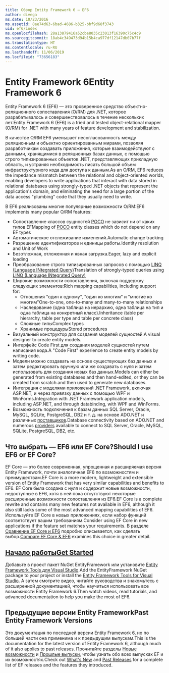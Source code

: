 ```yaml
---
title: Обзор Entity Framework 6 — EF6
author: divega
ms.date: 10/23/2016
ms.assetid: 8ae74d63-6bad-4686-b325-bbf9d68f3743
uid: ef6/index
ms.openlocfilehash: 28a13879416a52cbe8035c23013f16390c75c4c9
ms.sourcegitcommit: 18ab4c349473d94b15b4ca977df12147db07b77f
ms.translationtype: HT
ms.contentlocale: ru-RU
ms.lasthandoff: 11/06/2019
ms.locfileid: "73656183"
---
```

# <a name="entity-framework-6"></a><span data-ttu-id="e3e3a-102">Entity Framework 6</span><span class="sxs-lookup"><span data-stu-id="e3e3a-102">Entity Framework 6</span></span>
<span data-ttu-id="e3e3a-103">Entity Framework 6 (EF6) — это проверенное средство объектно-реляционного сопоставления (O/RM) для .NET, которое разрабатывалось и совершенствовалось в течение нескольких лет.</span><span class="sxs-lookup"><span data-stu-id="e3e3a-103">Entity Framework 6 (EF6) is a tried and tested object-relational mapper (O/RM) for .NET with many years of feature development and stabilization.</span></span>

<span data-ttu-id="e3e3a-104">В качестве O/RM EF6 уменьшает несогласованность между реляционным и объектно ориентированным мирами, позволяя разработчикам создавать приложения, которые взаимодействуют с данными, хранящимися в реляционных базах данных, с помощью строго типизированных объектов .NET, представляющих прикладную область, и устраняя необходимость писать большой объем инфраструктурного кода для доступа к данным.</span><span class="sxs-lookup"><span data-stu-id="e3e3a-104">As an O/RM, EF6 reduces the impedance mismatch between the relational and object-oriented worlds, enabling developers to write applications that interact with data stored in relational databases using strongly-typed .NET objects that represent the application's domain, and eliminating the need for a large portion of the data access "plumbing" code that they usually need to write.</span></span>

<span data-ttu-id="e3e3a-105">В EF6 реализованы многие популярные возможности O/RM:</span><span class="sxs-lookup"><span data-stu-id="e3e3a-105">EF6 implements many popular O/RM features:</span></span>
- <span data-ttu-id="e3e3a-106">Сопоставление классов сущностей [POCO](xref:ef6/resources/glossary#poco) не зависит ни от каких типов EF</span><span class="sxs-lookup"><span data-stu-id="e3e3a-106">Mapping of [POCO](xref:ef6/resources/glossary#poco) entity classes which do not depend on any EF types</span></span>
- <span data-ttu-id="e3e3a-107">Автоматическое отслеживание изменений.</span><span class="sxs-lookup"><span data-stu-id="e3e3a-107">Automatic change tracking</span></span>
- <span data-ttu-id="e3e3a-108">Разрешение идентификаторов и единицы работы.</span><span class="sxs-lookup"><span data-stu-id="e3e3a-108">Identity resolution and Unit of Work</span></span>
- <span data-ttu-id="e3e3a-109">Безотложная, отложенная и явная загрузка.</span><span class="sxs-lookup"><span data-stu-id="e3e3a-109">Eager, lazy and explicit loading</span></span>
- <span data-ttu-id="e3e3a-110">Преобразование строго типизированных запросов с помощью [LINQ (Language INtegrated Query)](https://aka.ms/AA6hsvu)</span><span class="sxs-lookup"><span data-stu-id="e3e3a-110">Translation of strongly-typed queries using [LINQ (Language INtegrated Query)](https://aka.ms/AA6hsvu)</span></span>
- <span data-ttu-id="e3e3a-111">Широкие возможности сопоставления, включая поддержку следующих элементов:</span><span class="sxs-lookup"><span data-stu-id="e3e3a-111">Rich mapping capabilities, including support for:</span></span>
  - <span data-ttu-id="e3e3a-112">Отношения "один к одному", "один ко многим" и "многие ко многим"</span><span class="sxs-lookup"><span data-stu-id="e3e3a-112">One-to-one, one-to-many and many-to-many relationships</span></span>
  - <span data-ttu-id="e3e3a-113">Наследование (одна таблица на иерархию, одна таблица на тип и одна таблица на конкретный класс).</span><span class="sxs-lookup"><span data-stu-id="e3e3a-113">Inheritance (table per hierarchy, table per type and table per concrete class)</span></span>
  - <span data-ttu-id="e3e3a-114">Сложные типы</span><span class="sxs-lookup"><span data-stu-id="e3e3a-114">Complex types</span></span>
  - <span data-ttu-id="e3e3a-115">Хранимые процедуры</span><span class="sxs-lookup"><span data-stu-id="e3e3a-115">Stored procedures</span></span>
- <span data-ttu-id="e3e3a-116">Визуальный конструктор для создания моделей сущностей.</span><span class="sxs-lookup"><span data-stu-id="e3e3a-116">A visual designer to create entity models.</span></span>
- <span data-ttu-id="e3e3a-117">Интерфейс Code First для создания моделей сущностей путем написания кода.</span><span class="sxs-lookup"><span data-stu-id="e3e3a-117">A "Code First" experience to create entity models by writing code.</span></span>
- <span data-ttu-id="e3e3a-118">Модели можно создавать на основе существующих баз данных и затем редактировать вручную или же создавать с нуля и затем использовать для создания новых баз данных.</span><span class="sxs-lookup"><span data-stu-id="e3e3a-118">Models can either be generated from existing databases and then hand-edited, or they can be created from scratch and then used to generate new databases.</span></span>
- <span data-ttu-id="e3e3a-119">Интеграция с моделями приложений .NET Framework, включая ASP.NET, и через привязку данных с помощью WPF и WinForms.</span><span class="sxs-lookup"><span data-stu-id="e3e3a-119">Integration with .NET Framework application models, including ASP.NET, and through databinding, with WPF and WinForms.</span></span>
- <span data-ttu-id="e3e3a-120">Возможность подключения к базам данных SQL Server, Oracle, MySQL, SQLite, PostgreSQL, DB2 и т. д. на основе ADO.NET и различных [поставщиков](xref:ef6/fundamentals/providers/index).</span><span class="sxs-lookup"><span data-stu-id="e3e3a-120">Database connectivity based on ADO.NET and numerous [providers](xref:ef6/fundamentals/providers/index) available to connect to SQL Server, Oracle, MySQL, SQLite, PostgreSQL, DB2, etc.</span></span>

## <a name="should-i-use-ef6-or-ef-core"></a><span data-ttu-id="e3e3a-121">Что выбрать — EF6 или EF Core?</span><span class="sxs-lookup"><span data-stu-id="e3e3a-121">Should I use EF6 or EF Core?</span></span>

<span data-ttu-id="e3e3a-122">EF Core — это более современная, упрощенная и расширяемая версия Entity Framework, почти аналогичная EF6 по возможностям и преимуществам.</span><span class="sxs-lookup"><span data-stu-id="e3e3a-122">EF Core is a more modern, lightweight and extensible version of Entity Framework that has very similar capabilities and benefits to EF6.</span></span>
<span data-ttu-id="e3e3a-123">EF Core была создана с нуля и содержит новые возможности, недоступные в EF6, хотя в ней пока отсутствуют некоторые расширенные возможности сопоставления из EF6.</span><span class="sxs-lookup"><span data-stu-id="e3e3a-123">EF Core is a complete rewrite and contains many new features not available in EF6, although it also still lacks some of the most advanced mapping capabilities of EF6.</span></span>
<span data-ttu-id="e3e3a-124">Используйте EF Core в новых приложениях, если набор функций соответствует вашим требованиям.</span><span class="sxs-lookup"><span data-stu-id="e3e3a-124">Consider using EF Core in new applications if the feature set matches your requirements.</span></span>
<span data-ttu-id="e3e3a-125">В разделе [Сравнение EF Core и EF6](xref:efcore-and-ef6/index) подробно описывается, как сделать выбор.</span><span class="sxs-lookup"><span data-stu-id="e3e3a-125">[Compare EF Core & EF6](xref:efcore-and-ef6/index) examines this choice in greater detail.</span></span>

## <a name="get-startedxrefef6get-started"></a>[<span data-ttu-id="e3e3a-126">Начало работы</span><span class="sxs-lookup"><span data-stu-id="e3e3a-126">Get Started</span></span>](xref:ef6/get-started)

<span data-ttu-id="e3e3a-127">Добавьте в проект пакет NuGet EntityFramework или установите [Entity Framework Tools для Visual Studio](https://aka.ms/AA6i8c5).</span><span class="sxs-lookup"><span data-stu-id="e3e3a-127">Add the EntityFramework NuGet package to your project or install the [Entity Framework Tools for Visual Studio](https://aka.ms/AA6i8c5).</span></span> <span data-ttu-id="e3e3a-128">А затем смотрите видео, читайте руководства и знакомьтесь с расширенной документацией, чтобы научиться использовать все возможности Entity Framework 6.</span><span class="sxs-lookup"><span data-stu-id="e3e3a-128">Then watch videos, read tutorials, and advanced documentation to help you make the most of EF6.</span></span>

## <a name="past-entity-framework-versions"></a><span data-ttu-id="e3e3a-129">Предыдущие версии Entity Framework</span><span class="sxs-lookup"><span data-stu-id="e3e3a-129">Past Entity Framework Versions</span></span>

<span data-ttu-id="e3e3a-130">Это документация по последней версии Entity Framework 6, но по большей части она применима и к предыдущим выпускам.</span><span class="sxs-lookup"><span data-stu-id="e3e3a-130">This is the documentation for the latest version of Entity Framework 6, although much of it also applies to past releases.</span></span>
<span data-ttu-id="e3e3a-131">Прочитайте разделы [Новые возможности](xref:ef6/what-is-new/index) и [Прошлые выпуски](xref:ef6/what-is-new/past-releases), чтобы узнать обо всех выпусках EF и их возможностях.</span><span class="sxs-lookup"><span data-stu-id="e3e3a-131">Check out [What's New](xref:ef6/what-is-new/index) and [Past Releases](xref:ef6/what-is-new/past-releases) for a complete list of EF releases and the features they introduced.</span></span>
